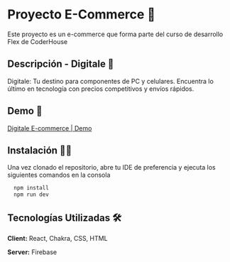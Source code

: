 
# Proyecto E-Commerce 🚀

Este proyecto es un e-commerce que forma parte del curso de desarrollo Flex de CoderHouse
## Descripción - Digitale 👋

Digitale: Tu destino para componentes de PC y celulares. Encuentra lo último en tecnología con precios competitivos y envíos rápidos.


## Demo 🔗

[Digitale E-commerce | Demo](https://spiffy-dragon-a85f6a.netlify.app)

## Instalación 👩‍💻

Una vez clonado el repositorio, abre tu IDE de preferencia y ejecuta los siguientes comandos en la consola

```bash
  npm install
  npm run dev
```
    
## Tecnologías Utilizadas 🛠

**Client:** React, Chakra, CSS, HTML

**Server:** Firebase

